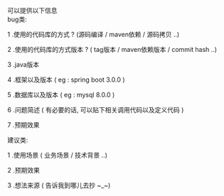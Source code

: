 可以提供以下信息   
bug类:   

1 .使用的代码库的方式 ? (源码编译 / maven依赖 / 源码拷贝 ..)  

2 .使用的代码库的方式版本 ? ( tag版本 / maven依赖版本 / commit hash ..)

3 .java版本   

4 .框架以及版本 ( eg : spring boot 3.0.0 )  

5 .数据库以及版本 ( eg : mysql 8.0.0 )  

6 .问题简述 ( 有必要的话, 可以贴下相关调用代码以及定义代码 )  

7 .预期效果  


建议类:  

1 .使用场景 ( 业务场景 / 技术背景 ..)  

2 .预期效果  

3 .想法来源 ( 告诉我到哪儿去抄 ~_~)
